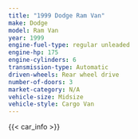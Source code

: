 ```yaml
---
title: "1999 Dodge Ram Van"
make: Dodge
model: Ram Van
year: 1999
engine-fuel-type: regular unleaded
engine-hp: 175
engine-cylinders: 6
transmission-type: Automatic
driven-wheels: Rear wheel drive
number-of-doors: 3
market-category: N/A
vehicle-size: Midsize
vehicle-style: Cargo Van
---
```


{{< car_info >}}
